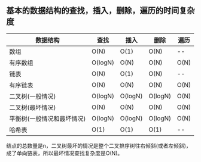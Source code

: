 ## 基本的数据结构的查找，插入，删除，遍历的时间复杂度
数据结构 | 查找 | 插入 | 删除 | 遍历
---|---|---|---|---
数组 | O(N) | O(1) | O(N) |--
有序数组 | O(logN) | O(N) | O(N) | O(N)
链表 | O(N) |O(1) | O(N) |--
有序链表 | O(N) | O(N) | O(N) | O(N)
二叉树(一般情况) | O(logN) | O(logN) | O(logN) | O(N)
二叉树(最坏情况) | O(N) | O(N) | O(N) | O(N)
平衡树(一般情况和最坏情况) |  O(logN) | O(logN) |  O(logN) | O(N)
哈希表 | O(1) | O(1) | O(1) | --


结点的总数量是n，二叉树最坏的情况是整个二叉排序树往右倾斜(或者左倾斜)，成了单向链表，所以最坏情况查找复杂度是O(N)。

